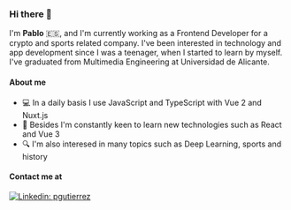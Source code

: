 ### Hi there 👋

I'm **Pablo** 🇪🇸, and I'm currently working as a Frontend Developer for a crypto and sports related company. I've been interested in technology and app development since I was a teenager, when I started to learn by myself. I've graduated from Multimedia Engineering at Universidad de Alicante.

#### About me

- 💻 In a daily basis I use JavaScript and TypeScript with Vue 2 and Nuxt.js
- 📖 Besides I'm constantly keen to learn new technologies such as React and Vue 3
- 🔍 I'm also interesed in many topics such as Deep Learning, sports and history


#### Contact me at

[![Linkedin: pgutierrez](https://img.shields.io/badge/LinkedIn-0077B5?style=for-the-badge&logo=linkedin&logoColor=white&link=https://linkedin.com/in/pablogtrz)](https://linkedin.com/in/pablogtrz)
